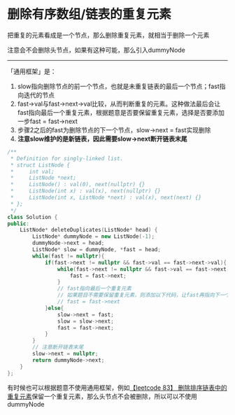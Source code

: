 # 删除有序数组/链表的重复元素

把重复的元素看成是一个节点，那么删除重复元素，就相当于删除一个元素

注意会不会删除头节点，如果有这种可能，那么引入dummyNode

---

「通用框架」是：

1. slow指向删除节点的前一个节点，也就是未重复链表的最后一个节点；fast指向迭代的节点
2. fast->val与fast->next->val比较，从而判断重复的元素。这种做法最后会让fast指向最后一个重复元素，根据题意是否要保留重复元素，选择是否要添加一步fast = fast->next
3. 步骤2之后的fast为删除节点的下一个节点，slow->next = fast实现删除
4. **注意slow维护的是新链表，因此需要slow->next断开链表末尾**

```C++
/**
 * Definition for singly-linked list.
 * struct ListNode {
 *     int val;
 *     ListNode *next;
 *     ListNode() : val(0), next(nullptr) {}
 *     ListNode(int x) : val(x), next(nullptr) {}
 *     ListNode(int x, ListNode *next) : val(x), next(next) {}
 * };
 */
class Solution {
public:
    ListNode* deleteDuplicates(ListNode* head) {
        ListNode* dummyNode = new ListNode(-1);
        dummyNode->next = head;
        ListNode* slow = dummyNode, *fast = head;
        while(fast != nullptr){
            if(fast->next != nullptr && fast->val == fast->next->val){
                while(fast->next != nullptr && fast->val == fast->next->val){
                    fast = fast->next;
                }
                // fast指向最后一个重复元素
                // 如果题目不需要保留重复元素，则添加以下代码，让fast再指向下一个元素
                // fast = fast->next
            }else{
                slow->next = fast;
                slow = slow->next;
                fast = fast->next;
            }
        }
        // 注意断开链表末尾
        slow->next = nullptr;
        return dummyNode->next;
    }
};
```

有时候也可以根据题意不使用通用框架，例如[【leetcode 83】 删除排序链表中的重复元素](../leetcode/83%20删除排序链表中的重复元素.md)保留一个重复元素，那么头节点不会被删除，所以可以不使用dummyNode